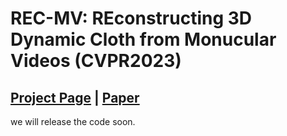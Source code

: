 # REC-MV: REconstructing 3D Dynamic Cloth from Monucular Videos (CVPR2023)
## [Project Page](https://lingtengqiu.github.io/2023/REC-MV/) | [Paper](https://lingtengqiu.github.io/2023/REC-MV/) 

we will release the code soon.

